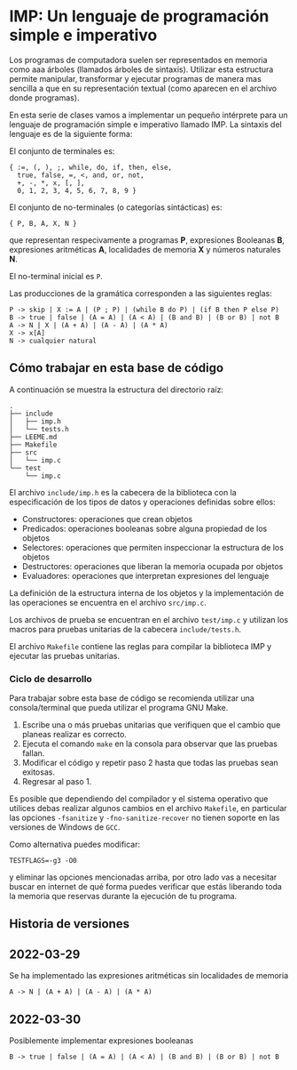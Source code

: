 # IMP: Un lenguaje de programación simple e imperativo

Los programas de computadora suelen ser representados en memoria como aaa
árboles (llamados árboles de sintaxis). Utilizar esta estructura
permite manipular, transformar y ejecutar programas de manera mas
sencilla a que en su representación textual (como aparecen en el
archivo donde programas).

En esta serie de clases vamos a implementar un pequeño intérprete para
un lenguaje de programación simple e imperativo llamado IMP. La
sintaxis del lenguaje es de la siguiente forma:

El conjunto de terminales es:
```
{ :=, (, ), ;, while, do, if, then, else,
  true, false, =, <, and, or, not,
  +, -, *, x, [, ],
  0, 1, 2, 3, 4, 5, 6, 7, 8, 9 }
```

El conjunto de no-terminales (o categorías sintácticas) es:
```
{ P, B, A, X, N }
```

que representan respecivamente a programas **P**, expresiones
Booleanas **B**, expresiones aritméticas **A**, localidades de memoria
**X** y números naturales **N**.

El no-terminal inicial es `P`.

Las producciones de la gramática corresponden a las siguientes reglas:
```
P -> skip | X := A | (P ; P) | (while B do P) | (if B then P else P)
B -> true | false | (A = A) | (A < A) | (B and B) | (B or B) | not B
A -> N | X | (A + A) | (A - A) | (A * A)
X -> x[A]
N -> cualquier natural
```

## Cómo trabajar en esta base de código

A continuación se muestra la estructura del directorio raíz:
```
.
├── include
│   ├── imp.h
│   └── tests.h
├── LEEME.md
├── Makefile
├── src
│   └── imp.c
└── test
    └── imp.c
```

El archivo `include/imp.h` es la cabecera de la biblioteca con la
especificación de los tipos de datos y operaciones definidas sobre
ellos:
- Constructores: operaciones que crean objetos
- Predicados: operaciones booleanas sobre alguna propiedad de los objetos
- Selectores: operaciones que permiten inspeccionar la estructura de los objetos
- Destructores: operaciones que liberan la memoria ocupada por objetos
- Evaluadores: operaciones que interpretan expresiones del lenguaje

La definición de la estructura interna de los objetos y la
implementación de las operaciones se encuentra en el archivo
`src/imp.c`.

Los archivos de prueba se encuentran en el archivo `test/imp.c` y
utilizan los macros para pruebas unitarias de la cabecera
`include/tests.h`.

El archivo `Makefile` contiene las reglas para compilar la biblioteca
IMP y ejecutar las pruebas unitarias.

### Ciclo de desarrollo

Para trabajar sobre esta base de código se recomienda utilizar una
consola/terminal que pueda utilizar el programa GNU Make.

1. Escribe una o más pruebas unitarias que verifiquen que el cambio
   que planeas realizar es correcto.
2. Ejecuta el comando `make` en la consola para observar que las
   pruebas fallan.
3. Modificar el código y repetir paso 2 hasta que todas las pruebas
   sean exitosas.
4. Regresar al paso 1.

Es posible que dependiendo del compilador y el sistema operativo que
utilices debas realizar algunos cambios en el archivo `Makefile`, en
particular las opciones `-fsanitize` y `-fno-sanitize-recover` no
tienen soporte en las versiones de Windows de `GCC`.

Como alternativa puedes modificar:
```
TESTFLAGS=-g3 -O0
```
y eliminar las opciones mencionadas arriba, por otro lado vas a
necesitar buscar en internet de qué forma puedes verificar que estás
liberando toda la memoria que reservas durante la ejecución de tu
programa.

## Historia de versiones

## 2022-03-29
Se ha implementado las expresiones aritméticas sin localidades de memoria
```
A -> N | (A + A) | (A - A) | (A * A)
```

## 2022-03-30
Posiblemente implementar expresiones booleanas
```
B -> true | false | (A = A) | (A < A) | (B and B) | (B or B) | not B
```
